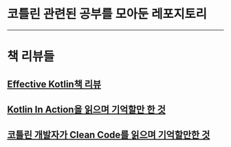 # 코틀린 관련된 공부를 모아둔 레포지토리

---

# 책 리뷰들

## [Effective Kotlin책 리뷰](https://github.com/dlgocks1/Kotlin-Study/tree/main/EffectiveKotlin)

## [Kotlin In Action을 읽으며 기억할만 한 것](https://github.com/dlgocks1/Kotlin-Study/tree/main/%5BKotlin%20In%20Action%5D%20%EC%9D%BD%EC%9C%BC%EB%A9%B0%20%EA%B8%B0%EC%96%B5%ED%95%A0%EB%A7%8C%20%ED%95%9C%20%EA%B2%83)

## [코틀린 개발자가 Clean Code를 읽으며 기억할만한 것](https://github.com/dlgocks1/Kotlin-Study/tree/main/%EC%BD%94%ED%8B%80%EB%A6%B0%20%EA%B0%9C%EB%B0%9C%EC%9E%90%EA%B0%80%20Clean%20Code%EB%A5%BC%20%EC%9D%BD%EC%9C%BC%EB%A9%B0%20%EA%B8%B0%EC%96%B5%ED%95%A0%EB%A7%8C%ED%95%9C%20%EA%B2%83)
